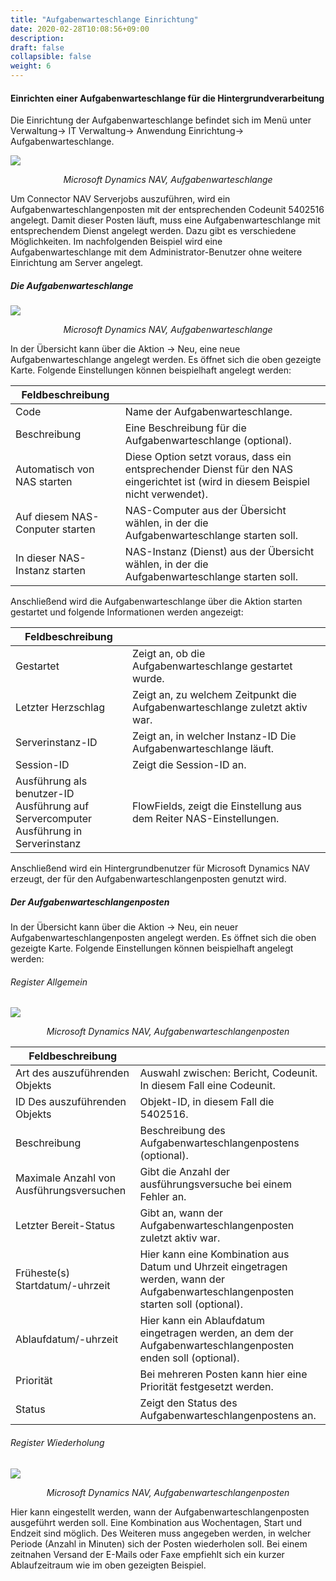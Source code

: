 ```yaml
---
title: "Aufgabenwarteschlange Einrichtung"
date: 2020-02-28T10:08:56+09:00
description: 
draft: false
collapsible: false
weight: 6
---
```


#### Einrichten einer Aufgabenwarteschlange für die Hintergrundverarbeitung

Die Einrichtung der Aufgabenwarteschlange befindet sich im Menü unter Verwaltung-> IT Verwaltung-> Anwendung Einrichtung-> Aufgabenwarteschlange.

![](/images/connectornav/einrichtung_queue.png)<center>_Microsoft Dynamics NAV, Aufgabenwarteschlange_</center>

Um Connector NAV Serverjobs auszuführen, wird ein Aufgabenwarteschlangenposten mit der entsprechenden Codeunit 5402516 angelegt. Damit dieser Posten läuft, muss eine Aufgabenwarteschlange mit entsprechendem Dienst angelegt werden. Dazu gibt es verschiedene Möglichkeiten. Im nachfolgenden Beispiel wird eine Aufgabenwarteschlange mit dem Administrator-Benutzer ohne weitere Einrichtung am Server angelegt.

##### Die Aufgabenwarteschlange
![](/images/connectornav/einrichtung_queue2.png)<center>_Microsoft Dynamics NAV, Aufgabenwarteschlange_</center>

In der Übersicht kann über die Aktion -> Neu, eine neue Aufgabenwarteschlange angelegt werden. Es öffnet sich die oben gezeigte Karte. Folgende Einstellungen können beispielhaft angelegt werden:

|Feldbeschreibung | |
|---|---|
|Code | Name der Aufgabenwarteschlange.|
|Beschreibung | Eine Beschreibung für die Aufgabenwarteschlange (optional).|
|Automatisch von NAS starten | Diese Option setzt voraus, dass ein entsprechender Dienst für den NAS eingerichtet ist (wird in diesem Beispiel nicht verwendet).|
|Auf diesem NAS-Conputer starten | NAS-Computer aus der Übersicht wählen, in der die Aufgabenwarteschlange starten soll.|
|In dieser NAS-Instanz starten | NAS-Instanz (Dienst) aus der Übersicht wählen, in der die Aufgabenwarteschlange starten soll.|

Anschließend wird die Aufgabenwarteschlange über die Aktion starten gestartet und folgende Informationen werden angezeigt:

|Feldbeschreibung | |
|---|---|
|Gestartet | Zeigt an, ob die Aufgabenwarteschlange gestartet wurde.|
|Letzter Herzschlag | Zeigt an, zu welchem Zeitpunkt die Aufgabenwarteschlange zuletzt aktiv war.|
|Serverinstanz-ID | Zeigt an, in welcher Instanz-ID Die Aufgabenwarteschlange läuft.|
|Session-ID | Zeigt die Session-ID an.|
|Ausführung als benutzer-ID<br />Ausführung auf Servercomputer<br />Ausführung in Serverinstanz | FlowFields, zeigt die Einstellung aus dem Reiter NAS-Einstellungen.|

Anschließend wird ein Hintergrundbenutzer für Microsoft Dynamics NAV erzeugt, der für den Aufgabenwarteschlangenposten genutzt wird.

##### Der Aufgabenwarteschlangenposten

In der Übersicht kann über die Aktion -> Neu, ein neuer Aufgabenwarteschlangenposten angelegt werden. Es öffnet sich die oben gezeigte Karte. Folgende Einstellungen können beispielhaft angelegt werden:

###### Register Allgemein
![](/images/connectornav/einrichtung_queue_reg_allgemein.png)<center>_Microsoft Dynamics NAV, Aufgabenwarteschlangenposten_</center>

|Feldbeschreibung | |
|---|---|
|Art des auszuführenden Objekts | Auswahl zwischen: Bericht, Codeunit. In diesem Fall eine Codeunit.|
|ID Des auszuführenden Objekts | Objekt-ID, in diesem Fall die 5402516.|
|Beschreibung | Beschreibung des Aufgabenwarteschlangenpostens (optional).|
|Maximale Anzahl von Ausführungsversuchen | Gibt die Anzahl der ausführungsversuche bei einem Fehler an.|
|Letzter Bereit-Status | Gibt an, wann der Aufgabenwarteschlangenposten zuletzt aktiv war.|
|Früheste(s) Startdatum/-uhrzeit | Hier kann eine Kombination aus Datum und Uhrzeit eingetragen werden, wann der Aufgabenwarteschlangenposten starten soll (optional).|
|Ablaufdatum/-uhrzeit | Hier kann ein Ablaufdatum eingetragen werden, an dem der Aufgabenwarteschlangenposten enden soll (optional).|
|Priorität | Bei mehreren Posten kann hier eine Priorität festgesetzt werden.|
|Status | Zeigt den Status des Aufgabenwarteschlangenpostens an.|

###### Register Wiederholung
![](/images/connectornav/einrichtung_queue_reg_wiederholung.png)<center>_Microsoft Dynamics NAV, Aufgabenwarteschlangenposten_</center>

Hier kann eingestellt werden, wann der Aufgabenwarteschlangenposten ausgeführt werden soll. Eine Kombination aus Wochentagen, Start und Endzeit sind möglich. Des Weiteren muss angegeben werden, in welcher Periode (Anzahl in Minuten) sich der Posten wiederholen soll. Bei einem zeitnahen Versand der E-Mails oder Faxe empfiehlt sich ein kurzer Ablaufzeitraum wie im oben gezeigten Beispiel.

